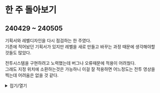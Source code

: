 # 한 주 돌아보기
## 240429 ~ 240505
기획서와 레벨디자인을 다시 점검하는 한 주였다.\
기존에 적어놨던 기획서가 있지만 레벨을 새로 만들고 바꾸는 과정 때문에 생각해야할 것들도 많았다.

전투시스템을 구현하려고 노력했는데 버그나 오류때문에 적용이 어려웠다.\
그래도 지정 위치에 소환하는것은 가능하니 이걸 잘 적용하면 어느정도는 전투 영상을 찍는데 어려움은 없을 것 같다.
<details>
<summary>접기/열기</summary>

![image](https://github.com/JM94Ent/TIL-WIL/assets/143363550/afa5ab56-7381-44aa-9f47-e100f0455c34)

</details>


